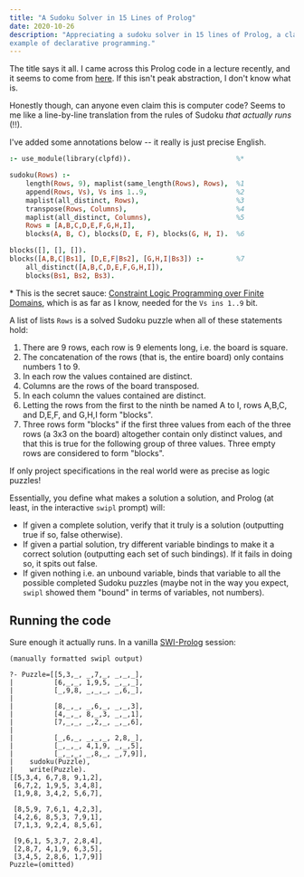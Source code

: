 ```yaml
---
title: "A Sudoku Solver in 15 Lines of Prolog"
date: 2020-10-26
description: "Appreciating a sudoku solver in 15 lines of Prolog, a classic
example of declarative programming."
---
```


The title says it all. I came across this Prolog code in a lecture recently,
and it seems to come from [here](https://www.metalevel.at/sudoku/). If this
isn't peak abstraction, I don't know what is.

Honestly though, can anyone even claim this is computer code? Seems to me like
a line-by-line translation from the rules of Sudoku _that actually runs_ (!!).

I've added some annotations below -- it really is just precise English.

```prolog
:- use_module(library(clpfd)).                          %*

sudoku(Rows) :-
    length(Rows, 9), maplist(same_length(Rows), Rows),  %1
    append(Rows, Vs), Vs ins 1..9,                      %2
    maplist(all_distinct, Rows),                        %3
    transpose(Rows, Columns),                           %4
    maplist(all_distinct, Columns),                     %5
    Rows = [A,B,C,D,E,F,G,H,I],
    blocks(A, B, C), blocks(D, E, F), blocks(G, H, I).  %6

blocks([], [], []).
blocks([A,B,C|Bs1], [D,E,F|Bs2], [G,H,I|Bs3]) :-        %7
    all_distinct([A,B,C,D,E,F,G,H,I]),
    blocks(Bs1, Bs2, Bs3).
```

\* This is the secret sauce:
[Constraint Logic Programming over Finite Domains](https://www.swi-prolog.org/man/clpfd.html),
which is as far as I know, needed for the `Vs ins 1..9` bit.

A list of lists `Rows` is a solved Sudoku puzzle when all of these statements
hold:

1. There are 9 rows, each row is 9 elements long, i.e. the board is square.
2. The concatenation of the rows (that is, the entire board) only contains
   numbers 1 to 9.
3. In each row the values contained are distinct.
4. Columns are the rows of the board transposed.
5. In each column the values contained are distinct.
6. Letting the rows from the first to the ninth be named A to I,
   rows A,B,C, and D,E,F, and G,H,I form "blocks".
7. Three rows form "blocks" if the first three values from each of the three
   rows (a 3x3 on the board) altogether contain only distinct values, and
   that this is true for the following group of three values. Three empty rows
   are considered to form "blocks".

If only project specifications in the real world were as precise as
logic puzzles!

Essentially, you define what makes a solution a solution, and Prolog
(at least, in the interactive `swipl` prompt) will:

- If given a complete solution, verify that it truly is a solution
  (outputting true if so, false otherwise).
- If given a partial solution, try different
  variable bindings to make it a correct solution (outputting each set of
  such bindings).
  If it fails in doing so, it spits out false.
- If given nothing i.e. an unbound variable, binds that variable to all the
  possible completed Sudoku puzzles (maybe not in the way you expect,
  `swipl` showed them "bound" in terms of variables, not numbers).

## Running the code

Sure enough it actually runs. In a vanilla
[SWI-Prolog](https://www.swi-prolog.org/) session:

```_
(manually formatted swipl output)

?- Puzzle=[[5,3,_, _,7,_, _,_,_],
|          [6,_,_, 1,9,5, _,_,_],
|          [_,9,8, _,_,_, _,6,_],
|
|          [8,_,_, _,6,_, _,_,3],
|          [4,_,_, 8,_,3, _,_,1],
|          [7,_,_, _,2,_, _,_,6],
|
|          [_,6,_, _,_,_, 2,8,_],
|          [_,_,_, 4,1,9, _,_,5],
|          [_,_,_, _,8,_, _,7,9]],
|    sudoku(Puzzle),
|    write(Puzzle).
[[5,3,4, 6,7,8, 9,1,2],
 [6,7,2, 1,9,5, 3,4,8],
 [1,9,8, 3,4,2, 5,6,7],

 [8,5,9, 7,6,1, 4,2,3],
 [4,2,6, 8,5,3, 7,9,1],
 [7,1,3, 9,2,4, 8,5,6],

 [9,6,1, 5,3,7, 2,8,4],
 [2,8,7, 4,1,9, 6,3,5],
 [3,4,5, 2,8,6, 1,7,9]]
Puzzle=(omitted)
```
